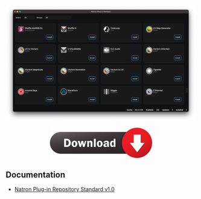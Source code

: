 ![Screenshot](screenshot-plugins.png)
<p align="center">
    <a href="https://github.com/rodlie/NatronPluginManager/releases/latest" target="_blank"><img src="download.png"></a>
</p>

## Documentation

* [Natron Plug-in Repository Standard v1.0](repo.md)
